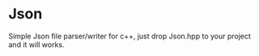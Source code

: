 # Json
Simple Json file parser/writer for c++, just drop Json.hpp to your project and it will works.
